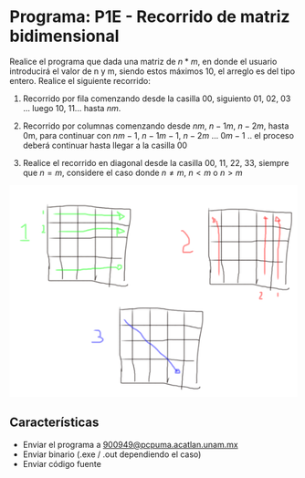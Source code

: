 # Programa: P1E - Recorrido de matriz bidimensional
Realice el programa que dada una matriz de $n*m$, en donde el usuario introducirá el valor de n y m, siendo estos máximos 10, el arreglo es del tipo entero. Realice el siguiente recorrido:

 1. Recorrido por fila comenzando desde la casilla 00, siguiento 01, 02, 03 ... luego 10, 11... hasta $nm$.

 2. Recorrido por columnas comenzando desde $nm$, $n-1m$, $n-2m$, hasta 0m, para continuar con $nm-1$, $n-1m-1$, $n-2m$ ... $0m-1$ ..  el proceso deberá continuar hasta llegar a la casilla 00

 3. Realice el recorrido en diagonal desde la casilla 00, 11, 22, 33, siempre que $n=m$, considere el caso donde $n \ne m$, $n \lt m$ o $n \gt m$

![diagram0](../Resources/recorridos_mat_e.png) 

## Características
- Enviar el programa a 900949@pcpuma.acatlan.unam.mx
- Enviar binario (.exe / .out dependiendo el caso)
- Enviar código fuente
